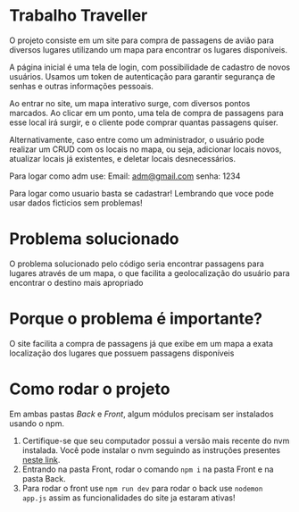 # Trabalho Traveller

O projeto consiste em um site para compra de passagens de avião para diversos lugares utilizando um mapa para encontrar os lugares disponíveis.


A página inicial é uma tela de login, com possibilidade de cadastro de novos usuários. Usamos um token de autenticação para garantir segurança de senhas e outras informações pessoais.


Ao entrar no site, um mapa interativo surge, com diversos pontos marcados. Ao clicar em um ponto, uma tela de compra de passagens para esse local irá surgir, e o cliente pode comprar quantas passagens quiser.


Alternativamente, caso entre como um administrador, o usuário pode realizar um CRUD com os locais no mapa, ou seja, adicionar locais novos, atualizar locais já existentes, e deletar locais desnecessários.

Para logar como adm use: Email: adm@gmail.com senha: 1234

Para logar como usuario basta se cadastrar! Lembrando que voce pode usar dados ficticios sem problemas!

# Problema solucionado

O problema solucionado pelo código seria encontrar passagens para lugares através de um mapa, o que facilita a geolocalização do usuário para encontrar o destino mais apropriado

# Porque o problema é importante?

O site facilita a compra de passagens já que exibe em um mapa a exata localização dos lugares que possuem passagens disponíveis

# Como rodar o projeto

Em ambas pastas *Back* e *Front*, algum módulos precisam ser instalados usando o npm.

1. Certifique-se que seu computador possui a versão mais recente do nvm instalada. Você pode instalar o nvm seguindo as instruções presentes [neste link](https://github.com/nvm-sh/nvm?tab=readme-ov-file#important-notes).
2. Entrando na pasta Front, rodar o comando `npm i` na pasta Front e na pasta Back.
3. Para rodar o front use `npm run dev`  para rodar o back use `nodemon app.js` assim as funcionalidades do site ja estaram ativas!
